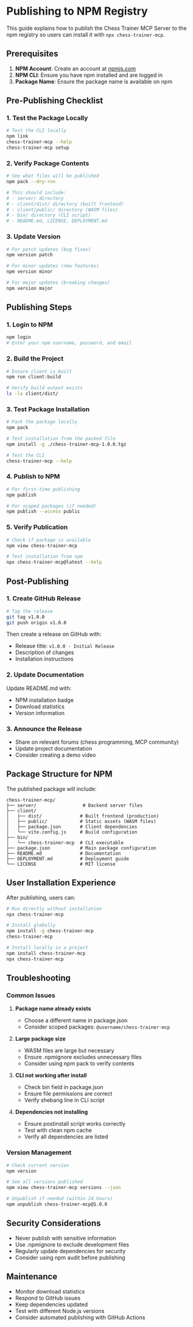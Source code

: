 # Publishing to NPM Registry

This guide explains how to publish the Chess Trainer MCP Server to the npm registry so users can install it with `npx chess-trainer-mcp`.

## Prerequisites

1. **NPM Account**: Create an account at [npmjs.com](https://www.npmjs.com)
2. **NPM CLI**: Ensure you have npm installed and are logged in
3. **Package Name**: Ensure the package name is available on npm

## Pre-Publishing Checklist

### 1. Test the Package Locally

```bash
# Test the CLI locally
npm link
chess-trainer-mcp --help
chess-trainer-mcp setup
```

### 2. Verify Package Contents

```bash
# See what files will be published
npm pack --dry-run

# This should include:
# - server/ directory
# - client/dist/ directory (built frontend)
# - client/public/ directory (WASM files)
# - bin/ directory (CLI script)
# - README.md, LICENSE, DEPLOYMENT.md
```

### 3. Update Version

```bash
# For patch updates (bug fixes)
npm version patch

# For minor updates (new features)
npm version minor

# For major updates (breaking changes)
npm version major
```

## Publishing Steps

### 1. Login to NPM

```bash
npm login
# Enter your npm username, password, and email
```

### 2. Build the Project

```bash
# Ensure client is built
npm run client:build

# Verify build output exists
ls -la client/dist/
```

### 3. Test Package Installation

```bash
# Pack the package locally
npm pack

# Test installation from the packed file
npm install -g ./chess-trainer-mcp-1.0.0.tgz

# Test the CLI
chess-trainer-mcp --help
```

### 4. Publish to NPM

```bash
# For first-time publishing
npm publish

# For scoped packages (if needed)
npm publish --access public
```

### 5. Verify Publication

```bash
# Check if package is available
npm view chess-trainer-mcp

# Test installation from npm
npx chess-trainer-mcp@latest --help
```

## Post-Publishing

### 1. Create GitHub Release

```bash
# Tag the release
git tag v1.0.0
git push origin v1.0.0
```

Then create a release on GitHub with:
- Release title: `v1.0.0 - Initial Release`
- Description of changes
- Installation instructions

### 2. Update Documentation

Update README.md with:
- NPM installation badge
- Download statistics
- Version information

### 3. Announce the Release

- Share on relevant forums (chess programming, MCP community)
- Update project documentation
- Consider creating a demo video

## Package Structure for NPM

The published package will include:

```
chess-trainer-mcp/
├── server/                 # Backend server files
├── client/
│   ├── dist/              # Built frontend (production)
│   ├── public/            # Static assets (WASM files)
│   ├── package.json       # Client dependencies
│   └── vite.config.js     # Build configuration
├── bin/
│   └── chess-trainer-mcp  # CLI executable
├── package.json           # Main package configuration
├── README.md              # Documentation
├── DEPLOYMENT.md          # Deployment guide
└── LICENSE                # MIT license
```

## User Installation Experience

After publishing, users can:

```bash
# Run directly without installation
npx chess-trainer-mcp

# Install globally
npm install -g chess-trainer-mcp
chess-trainer-mcp

# Install locally in a project
npm install chess-trainer-mcp
npx chess-trainer-mcp
```

## Troubleshooting

### Common Issues

1. **Package name already exists**
   - Choose a different name in package.json
   - Consider scoped packages: `@username/chess-trainer-mcp`

2. **Large package size**
   - WASM files are large but necessary
   - Ensure .npmignore excludes unnecessary files
   - Consider using npm pack to verify contents

3. **CLI not working after install**
   - Check bin field in package.json
   - Ensure file permissions are correct
   - Verify shebang line in CLI script

4. **Dependencies not installing**
   - Ensure postinstall script works correctly
   - Test with clean npm cache
   - Verify all dependencies are listed

### Version Management

```bash
# Check current version
npm version

# See all versions published
npm view chess-trainer-mcp versions --json

# Unpublish if needed (within 24 hours)
npm unpublish chess-trainer-mcp@1.0.0
```

## Security Considerations

- Never publish with sensitive information
- Use .npmignore to exclude development files
- Regularly update dependencies for security
- Consider using npm audit before publishing

## Maintenance

- Monitor download statistics
- Respond to GitHub issues
- Keep dependencies updated
- Test with different Node.js versions
- Consider automated publishing with GitHub Actions 